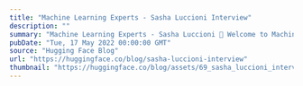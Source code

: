 ```yaml
---
title: "Machine Learning Experts - Sasha Luccioni Interview"
description: ""
summary: "Machine Learning Experts - Sasha Luccioni 🤗 Welcome to Machine Learning Experts - Sasha Luccioni 🚀 I..."
pubDate: "Tue, 17 May 2022 00:00:00 GMT"
source: "Hugging Face Blog"
url: "https://huggingface.co/blog/sasha-luccioni-interview"
thumbnail: "https://huggingface.co/blog/assets/69_sasha_luccioni_interview/thumbnail.png"
---
```


